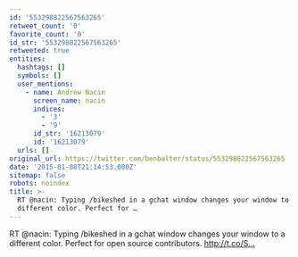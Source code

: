 ```yaml
---
id: '553298822567563265'
retweet_count: '0'
favorite_count: '0'
id_str: '553298822567563265'
retweeted: true
entities:
  hashtags: []
  symbols: []
  user_mentions:
    - name: Andrew Nacin
      screen_name: nacin
      indices:
        - '3'
        - '9'
      id_str: '16213079'
      id: '16213079'
  urls: []
original_url: https://twitter.com/benbalter/status/553298822567563265
date: '2015-01-08T21:14:53.000Z'
sitemap: false
robots: noindex
title: >-
  RT @nacin: Typing /bikeshed in a gchat window changes your window to a
  different color. Perfect for …
---
```


RT @nacin: Typing /bikeshed in a gchat window changes your window to a different color. Perfect for open source contributors. http://t.co/S…